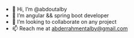 - 👋 Hi, I’m @abdoutalby
- 👀 I’m angular && spring boot developer
- 💞️ I’m looking to collaborate on any  project
- 📫 Reach me at abderrahmentalby@gmail.com

<!---
abdoutalby/abdoutalby is a ✨ special ✨ repository because its `README.md` (this file) appears on your GitHub profile.
You can click the Preview link to take a look at your changes.
--->
